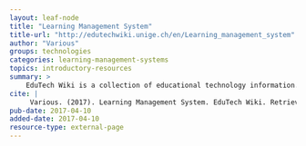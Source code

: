 ```yaml
---
layout: leaf-node
title: "Learning Management System"
title-url: "http://edutechwiki.unige.ch/en/Learning_management_system"
author: "Various"
groups: technologies
categories: learning-management-systems
topics: introductory-resources
summary: >
    EduTech Wiki is a collection of educational technology information.  This link is for the entry on Learning Management Systems.
cite: |
     Various. (2017). Learning Management System. EduTech Wiki. Retrieved from: http://edutechwiki.unige.ch/en/Learning_management_system. April 10, 2017.
pub-date: 2017-04-10
added-date: 2017-04-10
resource-type: external-page
---
```

